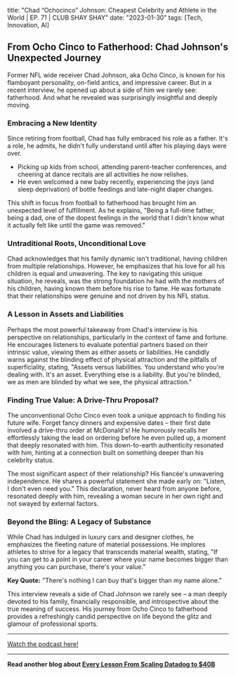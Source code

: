 

title: "Chad “Ochocinco” Johnson: Cheapest Celebrity and Athlete in the World | EP. 71 | CLUB SHAY SHAY"
date: "2023-01-30"
tags: [Tech, Innovation, AI]


## From Ocho Cinco to Fatherhood: Chad Johnson's Unexpected Journey 

Former NFL wide receiver Chad Johnson, aka Ocho Cinco, is known for his flamboyant personality, on-field antics, and impressive career. But in a recent interview, he opened up about a side of him we rarely see: fatherhood. And what he revealed was surprisingly insightful and deeply moving. 

###  Embracing a New Identity

Since retiring from football, Chad has fully embraced his role as a father. It's a role, he admits, he didn't fully understand until after his playing days were over.  

* Picking up kids from school, attending parent-teacher conferences, and cheering at dance recitals are all activities he now relishes. 
* He even welcomed a new baby recently, experiencing the joys (and sleep deprivation) of bottle feedings and late-night diaper changes. 

This shift in focus from football to fatherhood has brought him an unexpected level of fulfillment. As he explains, "Being a full-time father, being a dad, one of the dopest feelings in the world that I didn't know what it actually felt like until the game was removed."

### Untraditional Roots, Unconditional Love

Chad acknowledges that his family dynamic isn't traditional, having children from multiple relationships.  However, he emphasizes that his love for all his children is equal and unwavering. The key to navigating this unique situation, he reveals, was the strong foundation he had with the mothers of his children, having known them before his rise to fame. He was fortunate that their relationships were genuine and not driven by his NFL status. 

###  A Lesson in Assets and Liabilities

Perhaps the most powerful takeaway from Chad's interview is his perspective on relationships, particularly in the context of fame and fortune.  He encourages listeners to evaluate potential partners based on their intrinsic value, viewing them as either assets or liabilities. He candidly warns against the blinding effect of physical attraction and the pitfalls of superficiality, stating, "Assets versus liabilities. You understand who you're dealing with. It's an asset. Everything else is a liability. But you're blinded, we as men are blinded by what we see, the physical attraction."

### Finding True Value: A Drive-Thru Proposal?

The unconventional Ocho Cinco even took a unique approach to finding his future wife. Forget fancy dinners and expensive dates – their first date involved a drive-thru order at McDonald's! He humorously recalls her effortlessly taking the lead on ordering before he even pulled up, a moment that deeply resonated with him.  This down-to-earth authenticity resonated with him, hinting at a connection built on something deeper than his celebrity status.  

The most significant aspect of their relationship? His fiancée's unwavering independence. He shares a powerful statement she made early on: "Listen, I don't even need you." This declaration, never heard from anyone before, resonated deeply with him, revealing a woman secure in her own right and not swayed by external factors.  

### Beyond the Bling:  A Legacy of Substance

While Chad has indulged in luxury cars and designer clothes, he emphasizes the fleeting nature of material possessions. He implores athletes to strive for a legacy that transcends material wealth, stating, "If you can get to a point in your career where your name becomes bigger than anything you can purchase, there's your value." 

**Key Quote:** "There's nothing I can buy that's bigger than my name alone."

This interview reveals a side of Chad Johnson we rarely see – a man deeply devoted to his family, financially responsible, and introspective about the true meaning of success.  His journey from Ocho Cinco to fatherhood provides a refreshingly candid perspective on life beyond the glitz and glamour of professional sports.

---

<a href="https://youtube.com/watch?v=KgScnzMqu_o" target="_blank">Watch the podcast here!</a>


---

**Read another blog about [Every Lesson From Scaling Datadog to $40B](./20240614-olivierpomel-theloganbartlettshow)**

